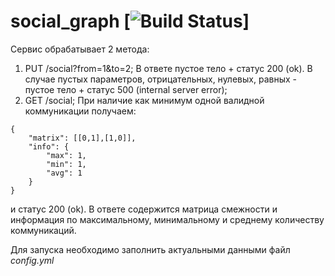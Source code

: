 # social_graph [![Build Status](https://github.com/alekstet/social_graph/actions/workflows/go.yml/badge.svg)]

Сервис обрабатывает 2 метода:
1. PUT /social?from=1&to=2; В ответе пустое тело + статус 200 (ok). В случае пустых параметров, отрицательных, нулевых, равных - пустое тело + статус 500 (internal server error);
2. GET /social;  При наличие как минимум одной валидной коммуникации получаем:
```
{
    "matrix": [[0,1],[1,0]],
    "info": {
        "max": 1,
        "min": 1,
        "avg": 1
    }
}
```
и статус 200 (ok). В ответе содержится матрица смежности и информация по максимальному, минимальному и среднему количеству коммуникаций.

Для запуска необходимо заполнить актуальными данными файл _config.yml_


